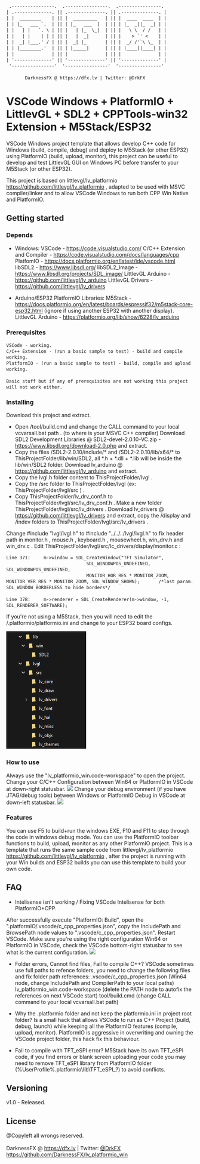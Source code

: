      .----------------.  .----------------.  .----------------. 
    | .--------------. || .--------------. || .--------------. |
    | |  ________    | || |  _________   | || |  ____  ____  | |
    | | |_   ___ `.  | || | |_   ___  |  | || | |_  _||_  _| | |
    | |   | |   `. \ | || |   | |_  \_|  | || |   \ \  / /   | |
    | |   | |    | | | || |   |  _|      | || |    > `' <    | |
    | |  _| |___.' / | || |  _| |_       | || |  _/ /'`\ \_  | |
    | | |________.'  | || | |_____|      | || | |____||____| | |
    | |              | || |              | || |              | |
    | '--------------' || '--------------' || '--------------' |
     '----------------'  '----------------'  '----------------' 

           DarknessFX @ https://dfx.lv | Twitter: @DrkFX

# VSCode Windows + PlatformIO + LittlevGL + SDL2 + CPPTools-win32 Extension + M5Stack/ESP32

VSCode Windows project template that allows develop C++ code for Windows (build, compile, debug) and deploy to M5Stack (or other ESP32) using PlatformIO (build, upload, monitor), this project can be useful to develop and test LittlevGL GUI on Windows PC before transfer to your M5Stack (or other ESP32).

This project is based on littlevgl/lv_platformio https://github.com/littlevgl/lv_platformio , adapted to be used with MSVC compiler/linker and to allow VSCode Windows to run both CPP Win Native and PlatformIO.

## Getting started

### Depends

- Windows:
VSCode - https://code.visualstudio.com/
C/C++ Extension and Compiler - https://code.visualstudio.com/docs/languages/cpp
PlatfomIO - https://docs.platformio.org/en/latest/ide/vscode.html
libSDL2 - https://www.libsdl.org/
libSDL2_Image - https://www.libsdl.org/projects/SDL_image/
LittlevGL Arduino - https://github.com/littlevgl/lv_arduino
LittlevGL Drivers - https://github.com/littlevgl/lv_drivers

- Arduino/ESP32 PlatformIO Libraries:
M5Stack - https://docs.platformio.org/en/latest/boards/espressif32/m5stack-core-esp32.html (ignore if using another ESP32 with another display).
LittlevGL Arduino - https://platformio.org/lib/show/6228/lv_arduino

### Prerequisites

```
VSCode - working.
C/C++ Extension - (run a basic sample to test) - build and compile working.
PlatformIO - (run a basic sample to test) - build, compile and upload working.

Basic stuff but if any of prerequisites are not working this project will not work either.
```

### Installing

Download this project and extract.
- Open /tool/build.cmd and change the CALL command to your local vcvarsall.bat path . (to where is your MSVC C++ compiler)
Download SDL2 Development Libraries @ SDL2-devel-2.0.10-VC.zip - https://www.libsdl.org/download-2.0.php and extract. 
- Copy the files /SDL2-2.0.10/include/* and /SDL2-2.0.10/lib/x64/* to ThisProjectFolder/lib/win/SDL2, all *.h + *.dll + *.lib will be inside the lib/win/SDL2 folder.
Download lv_arduino @ https://github.com/littlevgl/lv_arduino and extract.
- Copy the lvgl.h folder content to ThisProjectFolder/lvgl .
- Copy the /src folder to ThisProjectFolder/lvgl (ex: ThisProjectFolder/lvgl/src ) .
- Copy ThisProjectFolder/lv_drv_conf.h to ThisProjectFolder/lvgl/src/lv_drv_conf.h .
Make a new folder ThisProjectFolder/lvgl/src/lv_drivers .
Download lv_drivers @ https://github.com/littlevgl/lv_drivers and extract, copy the /display and /indev folders to ThisProjectFolder/lvgl/src/lv_drivers .

Change #include "lvgl/lvgl.h" to #include "../../../lvgl/lvgl.h" to fix header path in monitor.h , mouse.h , keyboard.h , mousewheel.h, win_drv.h and win_drv.c .
Edit ThisProjectFolder/lvgl/src/lc_drivers/display/monitor.c :
```
Line 371:     m->window = SDL_CreateWindow("TFT Simulator",
                              SDL_WINDOWPOS_UNDEFINED, SDL_WINDOWPOS_UNDEFINED,
                              MONITOR_HOR_RES * MONITOR_ZOOM, MONITOR_VER_RES * MONITOR_ZOOM, SDL_WINDOW_SHOWN);       /*last param. SDL_WINDOW_BORDERLESS to hide borders*/
 
Line 378:     m->renderer = SDL_CreateRenderer(m->window, -1, SDL_RENDERER_SOFTWARE);
```

If you're not using a M5Stack, then you will need to edit the /.platformio/platformio.ini and change to your ESP32 board configs.

<img src="https://github.com/DarknessFX/lv_platformio_win/blob/master/.git_img/folder_tree.png" />

### How to use

Always use the "lv_platformio_win.code-workspace" to open the project. 
Change your C/C++ Configuration between Win64 or PlatformIO in VSCode at down-right statusbar. <img src="https://github.com/DarknessFX/lv_platformio_win/blob/master/.git_img/change_config.png.png" />
Change your debug environment (if you have JTAG/debug tools) between Windows or PlatformIO Debug in VSCode at down-left statusbar. <img src="https://github.com/DarknessFX/lv_platformio_win/blob/master/.git_img/change_debug.png.png" />

### Features

You can use F5 to build+run the windows EXE, F10 and F11 to step through the code in windows debug mode. 
You can use the PlatformIO toolbar functions to build, upload, monitor as any other PlatformIO project.
This is a template that runs the same sample code from littlevgl/lv_platformio https://github.com/littlevgl/lv_platformio , after the project is running with your Win builds and ESP32 builds you can use this template to build your own code.

## FAQ

- Intelisense isn't working / Fixing VSCode Intelisense for both PlatformIO+CPP.

After successfully execute "PlatformIO: Build", open the ".platformIO/.vscode/c_cpp_properties.json", copy the IncludePath and BrowsePath node values to ".vscode/c_cpp_properties.json". Restart VSCode.
Make sure you're using the right configuration Win64 or PlatformIO in VSCode, check the VSCode bottom-right statusbar to see what is the current configuration.
<img src="https://github.com/DarknessFX/lv_platformio_win/blob/master/.git_img/change_config.png.png" />

- Folder errors, Cannot find files, Fail to compile C++?
VSCode sometimes use full paths to refence folders, you need to change the following files and fix folder path references:
  .vscode/c_cpp_properties.json (Win64 node, change IncludePath and CompilerPath to your local paths)
  lv_platformio_win.code-workspace  (delete the PATH node to autofix the references on next VSCode start)
  tool/build.cmd (change CALL command to your local vcvarsall.bat path)

- Why the .platformio folder and not keep the platformio.ini in project root folder?
Is a small hack that allows VSCode to run as C++ Project (build, debug, launch) while keeping all the PlatformIO features (compile, upload, monitor). 
PlatformIO is aggressive in overwriting and owning the VSCode project folder, this hack fix this behaviour.

- Fail to compile with TFT_eSPI error?
M5Stack have its own TFT_eSPI code, if you find errors or blank screen uploading your code you may need to remove TFT_eSPI library from PlatformIO folder (%UserProfile%\.platformio\lib\TFT_eSPI_?\) to avoid conflicts.

## Versioning

v1.0 - Released.

## License

@Copyleft all wrongs reserved. <br/><br/>
DarknessFX @ <a href="https://dfx.lv" target="_blank">https://dfx.lv</a> | Twitter: <a href="https://twitter.com/DrkFX" target="_blank">@DrkFX</a> <br/>https://github.com/DarknessFX/lv_platformio_win
